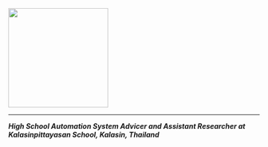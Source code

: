 <img src="https://kalasinpit.ac.th/wp-content/uploads/2019/12/kps.png" width = 200px;>
<hr>

***High School Automation System Advicer and Assistant Researcher at Kalasinpittayasan School, Kalasin, Thailand***

